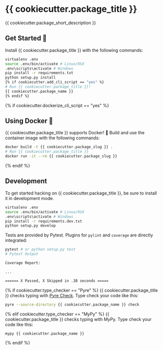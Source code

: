 {{ cookiecutter.package_title }}
=======

{{ cookiecutter.package_short_description }}

## Get Started 🚀

Install {{ cookiecutter.package_title }} with the following commands:

```bash
virtualenv .env
source .env/bin/activate # Linux/OSX
.env\scripts\activate # Windows
pip install -r requirements.txt
python setup.py install
{% if cookiecutter.add_cli_script == "yes" %}
# Run {{ cookiecutter.package_title }}!
{{ cookiecutter.package_name }}
{% endif %}
```

{% if cookiecutter.dockerize_cli_script == "yes" %}
## Using Docker 🐳

{{ cookiecutter.package_title }} supports Docker! 🎉 Build and use the container image with the following commands:

```bash
docker build -t {{ cookiecutter.package_slug }} .
# Run {{ cookiecutter.package_title }}
docker run -it --rm {{ cookiecutter.package_slug }}
```
{% endif %}
## Development

To get started hacking on {{ cookiecutter.package_title }}, be sure to install it in development mode.

```bash
virtualenv .env
source .env/bin/activate # Linux/OSX
.env\scripts\activate # Windows
pip install -r requirements.dev.txt
python setup.py develop
```

Tests are provided by Pytest. Plugins for `pylint` and `coverage` are directly integrated:

```bash
pytest # or python setup.py test
# Pytest Output

Coverage Report:

...

====== X Passed, X Skipped in .38 seconds =====
```

{% if cookiecutter.type_checker == "Pyre" %}
{{ cookiecutter.package_title }} checks typing with [Pyre Check](https://pyre-check.org/). Type check your code like this:

```bash
pyre --source-directory {{ cookiecutter.package_name }} check
```
{% elif cookiecutter.type_checker == "MyPy" %}
{{ cookiecutter.package_title }} checks typing with MyPy. Type check your code like this:

```bash
mypy {{ cookiecutter.package_name }}
```
{% endif %}
